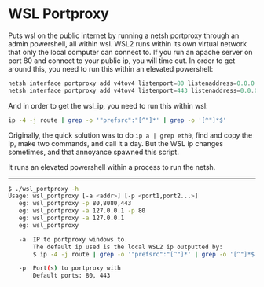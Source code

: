 # WSL Portproxy
Puts wsl on the public internet by running a netsh portproxy through an admin powershell, all within wsl.
WSL2 runs within its own virtual network that only the local computer can connect to.
If you run an apache server on port 80 and connect to your public ip, you will time out.
In order to get around this, you need to run this within an elevated powershell:
```powershell
netsh interface portproxy add v4tov4 listenport=80 listenaddress=0.0.0.0 connectport=80 connectaddress=wsl_ip
netsh interface portproxy add v4tov4 listenport=443 listenaddress=0.0.0.0 connectport=443 connectaddress=wsl_ip
```
And in order to get the wsl_ip, you need to run this within wsl:
```sh
ip -4 -j route | grep -o '"prefsrc":"[^"]*' | grep -o '[^"]*$'
```
Originally, the quick solution was to do `ip a | grep eth0`, find and copy the ip,
make two commands, and call it a day. But the WSL ip changes sometimes, and that
annoyance spawned this script.

It runs an elevated powershell within a process to run the netsh.

---
```sh
$ ./wsl_portproxy -h
Usage: wsl_portproxy [-a <addr>] [-p <port1,port2...>]
   eg: wsl_portproxy -p 80,8080,443
   eg: wsl_portproxy -a 127.0.0.1 -p 80
   eg: wsl_portproxy -a 127.0.0.1
   eg: wsl_portproxy

   -a  IP to portproxy windows to.
       The default ip used is the local WSL2 ip outputted by:
       $ ip -4 -j route | grep -o '"prefsrc":"[^"]*' | grep -o '[^"]*$'

   -p  Port(s) to portproxy with
       Default ports: 80, 443
```
